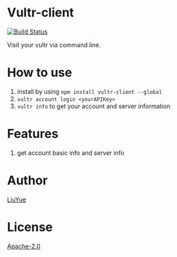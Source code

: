 # Vultr-client

[![Build Status](https://travis-ci.org/hangxingliu/vultr-client.svg?branch=master)](https://travis-ci.org/hangxingliu/vultr-client)

Visit your vultr via command line.

# How to use

1. install by using `npm install vultr-client --global`
3. `vultr account login <yourAPIKey>`
4. `vultr info` to get your account and server information

# Features

1. get account basic info and server info

# Author

[LiuYue](https://github.com/hangxingliu)

# License

[Apache-2.0](LICENSE)
